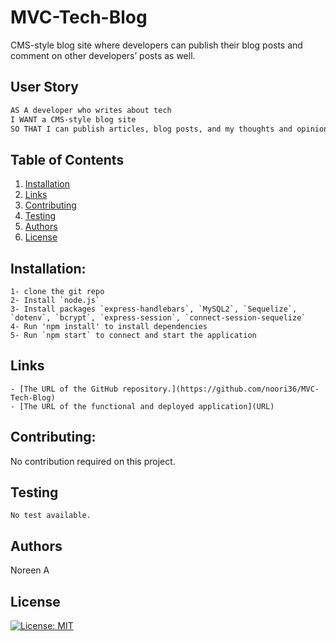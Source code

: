 # MVC-Tech-Blog
CMS-style blog site where developers can publish their blog posts and comment on other developers’ posts as well.

## User Story

```md
AS A developer who writes about tech
I WANT a CMS-style blog site
SO THAT I can publish articles, blog posts, and my thoughts and opinions
```

  ## Table of Contents

  1. [Installation](#installation)
  1. [Links](#links)
  3. [Contributing](#contributing)
  4. [Testing](#testing)
  4. [Authors](#authors%20and%20acknowledgment)
  5. [License](#license)


  ## Installation:
  ```
  1- clone the git repo  
  2- Install `node.js`
  3- Install packages `express-handlebars`, `MySQL2`, `Sequelize`, `dotenv`, `bcrypt`, `express-session`, `connect-session-sequelize`
  4- Run 'npm install' to install dependencies
  5- Run `npm start` to connect and start the application
  ``` 


  ## Links

    - [The URL of the GitHub repository.](https://github.com/noori36/MVC-Tech-Blog)
    - [The URL of the functional and deployed application](URL)
 

  ## Contributing:
  No contribution required on this project.
  
  ## Testing
    No test available.
  
  ## Authors

  Noreen A
  

## License

[![License: MIT](https://img.shields.io/badge/License-MIT-yellow.svg)](https://opensource.org/licenses/MIT)
